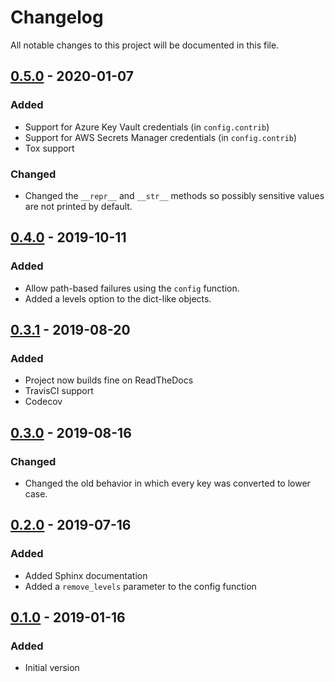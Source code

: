 # Changelog
All notable changes to this project will be documented in this file.

## [0.5.0] - 2020-01-07
### Added
- Support for Azure Key Vault credentials (in `config.contrib`)
- Support for AWS Secrets Manager credentials (in `config.contrib`)
- Tox support
### Changed
- Changed the `__repr__` and `__str__` methods so possibly sensitive values are not printed by default.

## [0.4.0] - 2019-10-11
### Added
- Allow path-based failures using the `config` function. 
- Added a levels option to the dict-like objects.

## [0.3.1] - 2019-08-20
### Added
- Project now builds fine on ReadTheDocs
- TravisCI support
- Codecov

## [0.3.0] - 2019-08-16
### Changed
- Changed the old behavior in which every key was converted to lower case.

## [0.2.0] - 2019-07-16
### Added
- Added Sphinx documentation
- Added a `remove_levels` parameter to the config function

## [0.1.0] - 2019-01-16
### Added
- Initial version

[Unreleased]: https://github.com/tr11/python-configuration/compare/0.5.0...HEAD
[0.5.0]: https://github.com/tr11/python-configuration/compare/0.4.0...0.5.0
[0.4.0]: https://github.com/tr11/python-configuration/compare/0.3.1...0.4.0
[0.3.1]: https://github.com/tr11/python-configuration/compare/0.3.0...0.3.1
[0.3.0]: https://github.com/tr11/python-configuration/compare/0.2.0...0.3.0
[0.2.0]: https://github.com/tr11/python-configuration/compare/0.1.0...0.2.0
[0.1.0]: https://github.com/tr11/python-configuration/releases/tag/0.1.0
